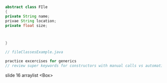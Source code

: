 ```java

abstract class FIle
{
private String name;
privae String location;
private float size;



}

// fileClassesExample.java

practice excercises for generics
// review super keywords for constructors with manual calls vs automatic java calls with default contructor
```

slide 16 arraylist <Box<Integer>>
